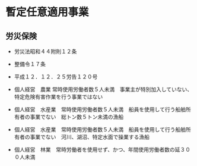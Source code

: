 # 暫定任意適用事業
## 労災保険　
- 労災法昭和４４附則１２条
- 整備令１７条
- 平成１２．１２．２５労告１２０号

- 個人経営　農業 常時使用労働者数５人未満　事業主が特別加入していない、特定危険有害作業を行う事業ではない
- 個人経営　水産業　常時使用労働者数５人未満　船員を使用して行う船舶所有者の事業でない　総トン数５トン未満の漁船
- 個人経営　水産業　常時使用労働者数５人未満　船員を使用して行う船舶所有者の事業でない　河川、湖沼、特定水面で操業する漁船
- 個人経営　林業　常時労働者を使用せず、かつ、年間使用労働者数の延３００人未満

##

